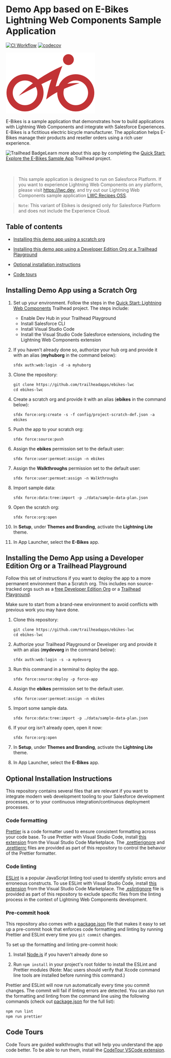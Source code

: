 # Demo App based on E-Bikes Lightning Web Components Sample Application

[![CI Workflow](https://github.com/trailheadapps/ebikes-lwc/workflows/CI/badge.svg)](https://github.com/trailheadapps/ebikes-lwc/actions?query=workflow%3ACI) [![codecov](https://codecov.io/gh/trailheadapps/ebikes-lwc/branch/main/graph/badge.svg)](https://codecov.io/gh/trailheadapps/ebikes-lwc)

![ebikes-logo](ebikes-logo.png)

E-Bikes is a sample application that demonstrates how to build applications with Lightning Web Components and integrate with Salesforce Experiences. E-Bikes is a fictitious electric bicycle manufacturer. The application helps E-Bikes manage their products and reseller orders using a rich user experience.

<div>
    <img src="https://res.cloudinary.com/hy4kyit2a/f_auto,fl_lossy,q_70,w_50/learn/projects/quick-start-ebikes-sample-app/a11bf85d136053cdb4745123c4d0ae61_badge.png" align="left" alt="Trailhead Badge"/>
    Learn more about this app by completing the <a href="https://trailhead.salesforce.com/en/content/learn/projects/quick-start-ebikes-sample-app">Quick Start: Explore the E-Bikes Sample App</a> Trailhead project.
    <br/>
    <br/>
    <br/>
</div>

> This sample application is designed to run on Salesforce Platform. If you want to experience Lightning Web Components on any platform, please visit https://lwc.dev, and try out our Lightning Web Components sample application [LWC Recipes OSS](https://github.com/trailheadapps/lwc-recipes-oss).

> `Note`: This variant of Ebikes is designed only for Salesforce Platform and does not include the Experience Cloud.

## Table of contents

-   [Installing this demo app using a scratch org](#installing-e-bikes-using-a-scratch-org)

-   [Installing this demo app using a Developer Edition Org or a Trailhead Playground](#installing-e-bikes-using-a-developer-edition-org-or-a-trailhead-playground)

-   [Optional installation instructions](#optional-installation-instructions)

-   [Code tours](#code-tours)

## Installing Demo App using a Scratch Org

1. Set up your environment. Follow the steps in the [Quick Start: Lightning Web Components](https://trailhead.salesforce.com/content/learn/projects/quick-start-lightning-web-components/) Trailhead project. The steps include:

    - Enable Dev Hub in your Trailhead Playground
    - Install Salesforce CLI
    - Install Visual Studio Code
    - Install the Visual Studio Code Salesforce extensions, including the Lightning Web Components extension

1. If you haven't already done so, authorize your hub org and provide it with an alias (**myhuborg** in the command below):

    ```
    sfdx auth:web:login -d -a myhuborg
    ```

1. Clone the repository:

    ```
    git clone https://github.com/trailheadapps/ebikes-lwc
    cd ebikes-lwc
    ```

1. Create a scratch org and provide it with an alias (**ebikes** in the command below):

    ```
    sfdx force:org:create -s -f config/project-scratch-def.json -a ebikes
    ```

1. Push the app to your scratch org:

    ```
    sfdx force:source:push
    ```

1. Assign the **ebikes** permission set to the default user:

    ```
    sfdx force:user:permset:assign -n ebikes
    ```

1. Assign the **Walkthroughs** permission set to the default user:

    ```
    sfdx force:user:permset:assign -n Walkthroughs
    ```

1. Import sample data:

    ```
    sfdx force:data:tree:import -p ./data/sample-data-plan.json
    ```

1. Open the scratch org:

    ```
    sfdx force:org:open
    ```

1. In **Setup**, under **Themes and Branding**, activate the **Lightning Lite** theme.

1. In App Launcher, select the **E-Bikes** app.

## Installing the Demo App using a Developer Edition Org or a Trailhead Playground

Follow this set of instructions if you want to deploy the app to a more permanent environment than a Scratch org.
This includes non source-tracked orgs such as a [free Developer Edition Org](https://developer.salesforce.com/signup) or a [Trailhead Playground](https://trailhead.salesforce.com/).

Make sure to start from a brand-new environment to avoid conflicts with previous work you may have done.

1. Clone this repository:

    ```
    git clone https://github.com/trailheadapps/ebikes-lwc
    cd ebikes-lwc
    ```

1. Authorize your Trailhead Playground or Developer org and provide it with an alias (**mydevorg** in the command below):

    ```
    sfdx auth:web:login -s -a mydevorg
    ```

1. Run this command in a terminal to deploy the app.

    ```
    sfdx force:source:deploy -p force-app
    ```

1. Assign the **ebikes** permission set to the default user.

    ```
    sfdx force:user:permset:assign -n ebikes
    ```

1. Import some sample data.

    ```
    sfdx force:data:tree:import -p ./data/sample-data-plan.json
    ```

1. If your org isn't already open, open it now:

    ```
    sfdx force:org:open
    ```

1. In **Setup**, under **Themes and Branding**, activate the **Lightning Lite** theme.

1. In App Launcher, select the **E-Bikes** app.

## Optional Installation Instructions

This repository contains several files that are relevant if you want to integrate modern web development tooling to your Salesforce development processes, or to your continuous integration/continuous deployment processes.

### Code formatting

[Prettier](https://prettier.io/) is a code formatter used to ensure consistent formatting across your code base. To use Prettier with Visual Studio Code, install [this extension](https://marketplace.visualstudio.com/items?itemName=esbenp.prettier-vscode) from the Visual Studio Code Marketplace. The [.prettierignore](/.prettierignore) and [.prettierrc](/.prettierrc) files are provided as part of this repository to control the behavior of the Prettier formatter.

### Code linting

[ESLint](https://eslint.org/) is a popular JavaScript linting tool used to identify stylistic errors and erroneous constructs. To use ESLint with Visual Studio Code, install [this extension](https://marketplace.visualstudio.com/items?itemName=salesforce.salesforcedx-vscode-lwc) from the Visual Studio Code Marketplace. The [.eslintignore](/.eslintignore) file is provided as part of this repository to exclude specific files from the linting process in the context of Lightning Web Components development.

### Pre-commit hook

This repository also comes with a [package.json](./package.json) file that makes it easy to set up a pre-commit hook that enforces code formatting and linting by running Prettier and ESLint every time you `git commit` changes.

To set up the formatting and linting pre-commit hook:

1. Install [Node.js](https://nodejs.org) if you haven't already done so

1. Run `npm install` in your project's root folder to install the ESLint and Prettier modules (Note: Mac users should verify that Xcode command line tools are installed before running this command.)

Prettier and ESLint will now run automatically every time you commit changes. The commit will fail if linting errors are detected. You can also run the formatting and linting from the command line using the following commands (check out [package.json](./package.json) for the full list):

```
npm run lint
npm run prettier
```

## Code Tours

Code Tours are guided walkthroughs that will help you understand the app code better. To be able to run them, install the [CodeTour VSCode extension](https://marketplace.visualstudio.com/items?itemName=vsls-contrib.codetour).
